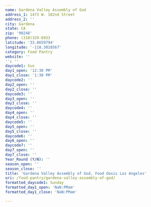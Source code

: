 ```yaml
---
name: Gardena Valley Assembly of God
address_1: 1473 W. 182nd Street
address_2: ''
city: Gardena
state: CA
zip: '90248'
phone: (310)329-6933
latitude: '33.8659794'
longitude: '-118.3018567'
category: Food Pantry
website: ''
'': ''
daycode1: Sun
day1_open: '12:30 PM'
day1_close: '1:30 PM'
daycode2: ''
day2_open: ''
day2_close: ''
daycode3: ''
day3_open: ''
day3_close: ''
daycode4: ''
day4_open: ''
day4_close: ''
daycode5: ''
day5_open: ''
day5_close: ''
daycode6: ''
day6_open: ''
daycode7: ''
day7_open: ''
day7_close: ''
Year_Round (Y/N): ''
season_open: ''
season_close: ''
title: 'Gardena Valley Assembly of God, Food Oasis Los Angeles'
uri: /food-pantry/gardena-valley-assembly-of-god/
formatted_daycode1: Sunday
formatted_day1_open: 'NaN:PMam'
formatted_day1_close: 'NaN:PMam'

---
```

